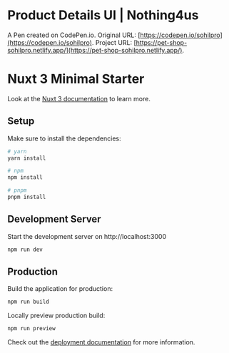 # Product Details UI | Nothing4us

A Pen created on CodePen.io. Original URL: [https://codepen.io/sohilpro](https://codepen.io/sohilpro).
Project URL: [https://pet-shop-sohilpro.netlify.app/](https://pet-shop-sohilpro.netlify.app/).

# Nuxt 3 Minimal Starter

Look at the [Nuxt 3 documentation](https://nuxt.com/docs/getting-started/introduction) to learn more.

## Setup

Make sure to install the dependencies:

```bash
# yarn
yarn install

# npm
npm install

# pnpm
pnpm install
```

## Development Server

Start the development server on http://localhost:3000

```bash
npm run dev
```

## Production

Build the application for production:

```bash
npm run build
```

Locally preview production build:

```bash
npm run preview
```

Check out the [deployment documentation](https://nuxt.com/docs/getting-started/deployment) for more information.
